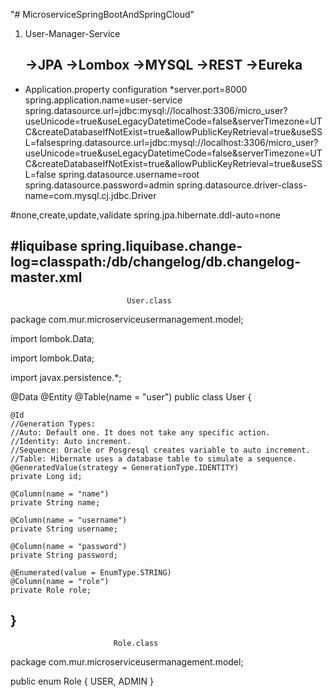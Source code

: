"# MicroserviceSpringBootAndSpringCloud" 


1. User-Manager-Service

   ->JPA
   ->Lombox
   ->MYSQL 
   ->REST 
   ->Eureka
   -----------------------------------------------------------------------------------------------------------------------------------------
* Application.property configuration
*server.port=8000
spring.application.name=user-service
spring.datasource.url=jdbc:mysql://localhost:3306/micro_user?useUnicode=true&useLegacyDatetimeCode=false&serverTimezone=UTC&createDatabaseIfNotExist=true&allowPublicKeyRetrieval=true&useSSL=falsespring.datasource.url=jdbc:mysql://localhost:3306/micro_user?useUnicode=true&useLegacyDatetimeCode=false&serverTimezone=UTC&createDatabaseIfNotExist=true&allowPublicKeyRetrieval=true&useSSL=false
spring.datasource.username=root
spring.datasource.password=admin
spring.datasource.driver-class-name=com.mysql.cj.jdbc.Driver


#none,create,update,validate
spring.jpa.hibernate.ddl-auto=none

#liquibase
spring.liquibase.change-log=classpath:/db/changelog/db.changelog-master.xml
--------------------------------------------------------------------------------------------------------------------------------------------------
                              User.class
package com.mur.microserviceusermanagement.model;

import lombok.Data;

import lombok.Data;

import javax.persistence.*;

@Data
@Entity
@Table(name = "user")
public class User {

    @Id
    //Generation Types:
    //Auto: Default one. It does not take any specific action.
    //Identity: Auto increment.
    //Sequence: Oracle or Posgresql creates variable to auto increment.
    //Table: Hibernate uses a database table to simulate a sequence.
    @GeneratedValue(strategy = GenerationType.IDENTITY)
    private Long id;

    @Column(name = "name")
    private String name;

    @Column(name = "username")
    private String username;

    @Column(name = "password")
    private String password;

    @Enumerated(value = EnumType.STRING)
    @Column(name = "role")
    private Role role;
}
-----------------------------------------------------------------------------------------------------------------------------------
                           Role.class
package com.mur.microserviceusermanagement.model;

public enum Role {
    USER,
    ADMIN
}

